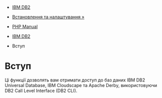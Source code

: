 - [IBM DB2](book.ibm-db2.md)
- [Встановлення та налаштування »](ibm-db2.setup.md)

- [PHP Manual](index.md)
- [IBM DB2](book.ibm-db2.md)
-   Вступ

# Вступ

Ці функції дозволять вам отримати доступ до баз даних IBM DB2
Universal Database, IBM Cloudscape та Apache Derby, використовуючи DB2 Call
Level Interface (DB2 CLI).
